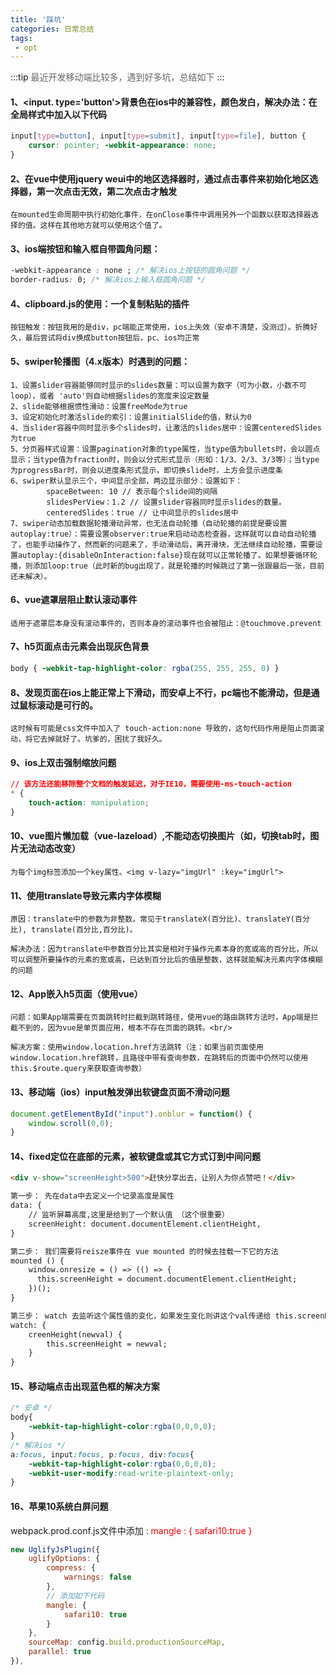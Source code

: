 ```yaml
---
title: '踩坑'
categories: 日常总结
tags:
 - opt
---
```

:::tip
<font color="#666">最近开发移动端比较多，遇到好多坑，总结如下</font>
:::

#### 1、<input. type='button'>背景色在ios中的兼容性，颜色发白，解决办法：在全局样式中加入以下代码<br/>
```css
input[type=button], input[type=submit], input[type=file], button { 
    cursor: pointer; -webkit-appearance: none;
}
```

#### 2、在vue中使用jquery weui中的地区选择器时，通过点击事件来初始化地区选择器，第一次点击无效，第二次点击才触发<br/>
```
在mounted生命周期中执行初始化事件，在onClose事件中调用另外一个函数以获取选择器选择的值。这样在其他地方就可以使用这个值了。
```

#### 3、ios端按钮和输入框自带圆角问题：<br/>
```css
-webkit-appearance : none ; /* 解决ios上按钮的圆角问题 */
border-radius: 0; /* 解决ios上输入框圆角问题 */
```

#### 4、clipboard.js的使用：一个复制粘贴的插件<br/>
```
按钮触发：按钮我用的是div，pc端能正常使用，ios上失效（安卓不清楚，没测过）。折腾好久，最后尝试将div换成button按钮后，pc、ios均正常
```

#### 5、swiper轮播图（4.x版本）时遇到的问题：<br/>
```
1、设置slider容器能够同时显示的slides数量：可以设置为数字（可为小数，小数不可loop），或者 'auto'则自动根据slides的宽度来设定数量
2、slide能够根据惯性滑动：设置freeMode为true
3、设定初始化时激活slide的索引：设置initialSlide的值，默认为0
4、当slider容器中同时显示多个slides时，让激活的slides居中：设置centeredSlides为true
5、分页器样式设置：设置pagination对象的type属性，当type值为bullets时，会以圆点显示；当type值为fraction时，则会以分式形式显示（形如：1/3、2/3、3/3等）；当type为progressBar时，则会以进度条形式显示，即切换slide时，上方会显示进度条
6、swiper默认显示三个，中间显示全部，两边显示部分：设置如下：
　　　   spaceBetween: 10 // 表示每个slide间的间隔
　　　   slidesPerView：1.2 // 设置slider容器同时显示slides的数量。
　　　   centeredSlides：true // 让中间显示的slides居中
7、swiper动态加载数据轮播滑动异常，也无法自动轮播（自动轮播的前提是要设置autoplay:true）：需要设置observer:true来启动动态检查器，这样就可以自动自动轮播了，也能手动操作了，然而新的问题来了，手动滑动后，离开滑块，无法继续自动轮播，需要设置autoplay:{disableOnInteraction:false}现在就可以正常轮播了。如果想要循环轮播，则添加loop:true（此时新的bug出现了，就是轮播的时候跳过了第一张跟最后一张，目前还未解决）。
```
#### 6、vue遮罩层阻止默认滚动事件
```
适用于遮罩层本身没有滚动事件的，否则本身的滚动事件也会被阻止：@touchmove.prevent
```

#### 7、h5页面点击元素会出现灰色背景
```css
body { -webkit-tap-highlight-color: rgba(255, 255, 255, 0) }
```

#### 8、发现页面在ios上能正常上下滑动，而安卓上不行，pc端也不能滑动，但是通过鼠标滚动是可行的。
```
这时候有可能是css文件中加入了 touch-action:none 导致的，这句代码作用是阻止页面滚动，将它去掉就好了。坑爹的，困扰了我好久。
```

#### 9、ios上双击强制缩放问题
```css
// 该方法还能移除整个文档的触发延迟，对于IE10，需要使用-ms-touch-action
* {
    touch-action: manipulation; 
}   
```

#### 10、vue图片懒加载（vue-lazeload）,不能动态切换图片（如，切换tab时，图片无法动态改变）<br/>
```
为每个img标签添加一个key属性。<img v-lazy="imgUrl" :key="imgUrl">
```

#### 11、使用translate导致元素内字体模糊
```
原因：translate中的参数为非整数。常见于translateX(百分比)、translateY(百分比), translate(百分比,百分比)。

解决办法：因为translate中参数百分比其实是相对于操作元素本身的宽或高的百分比，所以可以调整所要操作的元素的宽或高，已达到百分比后的值是整数，这样就能解决元素内字体模糊的问题
```

#### 12、App嵌入h5页面（使用vue）
```
问题：如果App端需要在页面跳转时拦截到跳转路径，使用vue的路由跳转方法时，App端是拦截不到的，因为vue是单页面应用，根本不存在页面的跳转。<br/>

解决方案：使用window.location.href方法跳转（注：如果当前页面使用window.location.href跳转，且路径中带有查询参数，在跳转后的页面中仍然可以使用this.$route.query来获取查询参数）
```

#### 13、移动端（ios）input触发弹出软键盘页面不滑动问题
```js
document.getElementById("input").onblur = function() {
    window.scroll(0,0);
}
```

#### 14、fixed定位在底部的元素，被软键盘或其它方式订到中间问题
```html
<div v-show="screenHeight>500">赶快分享出去，让别人为你点赞吧！</div>

第一步： 先在data中去定义一个记录高度是属性
data: {
    // 监听屏幕高度,这里是给到了一个默认值 （这个很重要）
    screenHeight: document.documentElement.clientHeight, 
}

第二步： 我们需要将reisze事件在 vue mounted 的时候去挂载一下它的方法
mounted () {
    window.onresize = () => (() => {
      this.screenHeight = document.documentElement.clientHeight;
    })();
}

第三步： watch 去监听这个属性值的变化，如果发生变化则讲这个val传递给 this.screenHeight
watch: {
    creenHeight(newval) {
        this.screenHeight = newval;
    }
}
```

#### 15、移动端点击出现蓝色框的解决方案
```css
/* 安卓 */
body{
    -webkit-tap-highlight-color:rgba(0,0,0,0);
}
/* 解决ios */
a:focus, input:focus, p:focus, div:focus{
    -webkit-tap-highlight-color:rgba(0,0,0,0);
    -webkit-user-modify:read-write-plaintext-only; 
}
```

#### 16、苹果10系统白屏问题
webpack.prod.conf.js文件中添加 : <font color="red">mangle : { safari10:true }</font>
```js
new UglifyJsPlugin({
    uglifyOptions: {
        compress: {
            warnings: false
        },
        // 添加如下代码
        mangle: {
            safari10: true
        }
    },
    sourceMap: config.build.productionSourceMap,
    parallel: true
}),
```